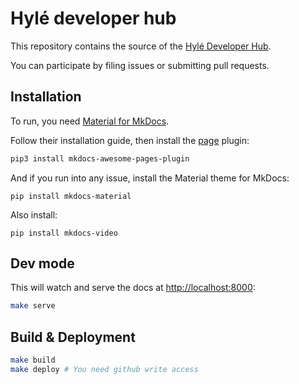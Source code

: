 # Hylé developer hub

This repository contains the source of the [Hylé Developer Hub](https://docs.hyle.eu/).

You can participate by filing issues or submitting pull requests.

## Installation

To run, you need [Material for MkDocs](https://squidfunk.github.io/mkdocs-material/).  

Follow their installation guide, then install the [page](https://github.com/lukasgeiter/mkdocs-awesome-pages-plugin) plugin:

```sh
pip3 install mkdocs-awesome-pages-plugin
```

And if you run into any issue, install the Material theme for MkDocs:

```pip install mkdocs-material```

Also install:

```pip install mkdocs-video```

## Dev mode

This will watch and serve the docs at <http://localhost:8000>:

```sh
make serve
```

## Build & Deployment

```sh
make build
make deploy # You need github write access
```
